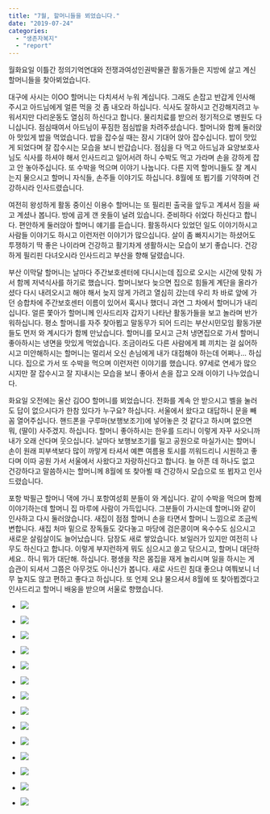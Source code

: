 ```yaml
---
title: "7월, 할머니들을 뵈었습니다."
date: "2019-07-24"
categories: 
  - "생존자복지"
  - "report"
---
```


월화요일 이틀간 정의기억연대와 전쟁과여성인권박물관 활동가들은 지방에 살고 계신 할머니들을 찾아뵈었습니다.

대구에 사시는 이OO 할머니는 다치셔서 누워 계십니다. 그래도 손잡고 반갑게 인사해 주시고 아드님에게 얼른 먹을 것 좀 내오라 하십니다. 식사도 잘하시고 건강해지려고 누워서지만 다리운동도 열심히 하신다고 합니다. 물리치료를 받으러 정기적으로 병원도 다니십니다. 점심때여서 아드님이 푸짐한 점심밥을 차려주셨습니다. 할머니와 함께 둘러앉아 맛있게 밥을 먹었습니다. 밥을 잡수실 때는 잠시 기대어 앉아 잡수십니다. 밥이 맛있게 되었다며 잘 잡수시는 모습을 보니 반갑습니다. 점심을 다 먹고 아드님과 요양보호사님도 식사를 하셔야 해서 인사드리고 일어서려 하니 수박도 먹고 가라며 손을 강하게 잡고 안 놓아주십니다. 또 수박을 먹으며 이야기 나눕니다. 다른 지역 할머니들도 잘 계시는지 물으시고 할머니 자식들, 손주들 이야기도 하십니다. 8월에 또 뵙기를 기약하며 건강하시라 인사드렸습니다.

여전히 왕성하게 활동 중이신 이용수 할머니는 또 필리핀 출국을 앞두고 계셔서 짐을 싸고 계셨나 봅니다. 방에 곱게 갠 옷들이 널려 있습니다. 준비하다 쉬었다 하신다고 합니다. 편안하게 둘러앉아 할머니 얘기를 듣습니다. 활동하시다 있었던 일도 이야기하시고 사람들 이야기도 하시고 이런저런 이야기가 많으십니다. 살이 좀 빠지시기는 하셨어도 투쟁하기 딱 좋은 나이라며 건강하고 활기차게 생활하시는 모습이 보기 좋습니다. 건강하게 필리핀 다녀오시라 인사드리고 부산을 향해 달렸습니다.

부산 이막달 할머니는 날마다 주간보호센터에 다니시는데 집으로 오시는 시간에 맞춰 가서 함께 저녁식사를 하기로 했습니다. 할머니보다 늦으면 집으로 힘들게 계단을 올라가셨다 다시 내려오시고 해야 해서 늦지 않게 가려고 열심히 갔는데 우리 차 바로 앞에 가던 승합차에 주간보호센터 이름이 있어서 혹시나 했더니 과연 그 차에서 할머니가 내리십니다. 얼른 쫓아가 할머니께 인사드리자 갑자기 나타난 활동가들을 보고 놀라며 반가워하십니다. 평소 할머니를 자주 찾아뵙고 말동무가 되어 드리는 부산시민모임 활동가분들도 먼저 와 계시다가 함께 만났습니다. 할머니를 모시고 근처 냉면집으로 가서 할머니 좋아하시는 냉면을 맛있게 먹었습니다. 조금이라도 다른 사람에게 폐 끼치는 걸 싫어하시고 미안해하시는 할머니는 멀리서 오신 손님에게 내가 대접해야 하는데 어쩌나... 하십니다. 집으로 가서 또 수박을 먹으며 이런저런 이야기를 했습니다. 97세로 연세가 많으시지만 잘 잡수시고 잘 지내시는 모습을 보니 좋아서 손을 잡고 오래 이야기 나누었습니다.

화요일 오전에는 울산 김OO 할머니를 뵈었습니다. 전화를 계속 안 받으시고 벨을 눌러도 답이 없으시다가 한참 있다가 누구요? 하십니다. 서울에서 왔다고 대답하니 문을 빼꼼 열어주십니다. 핸드폰을 구루마(보행보조기)에 넣어놓은 것 같다고 하시며 없으면 뭐, (딸이) 사주겠지. 하십니다. 할머니 좋아하시는 한우를 드리니 이렇게 자꾸 사오니까 내가 오래 산다며 웃으십니다. 날마다 보행보조기를 밀고 공원으로 마실가시는 할머니 손이 원래 피부색보다 많이 까맣게 타셔서 예쁜 여름용 토시를 끼워드리니 시원하고 좋다며 이따 공원 가서 서울에서 사왔다고 자랑하신다고 합니다. 늘 아픈 데 하나도 없고 건강하다고 말씀하시는 할머니께 8월에 또 찾아뵐 때 건강하시 모습으로 또 뵙자고 인사드렸습니다.

포항 박필근 할머니 댁에 가니 포항여성회 분들이 와 계십니다. 같이 수박을 먹으며 함께 이야기하는데 할머니 집 마루에 사람이 가득입니다. 그분들이 가시는데 할머니와 같이 인사하고 다시 둘러앉습니다. 새집이 점점 할머니 손을 타면서 할머니 느낌으로 조금씩 변합니다. 새집 처마 밑으로 장독들도 갖다놓고 마당에 검은콩이며 옥수수도 심으시고 새로운 살림살이도 늘어났습니다. 담장도 새로 쌓았습니다. 보일러가 있지만 여전히 나무도 하신다고 합니다. 이렇게 부지런하게 뭐도 심으시고 쓸고 닦으시고, 할머니 대단하세요.. 하니 뭐가 대단해. 하십니다. 평생을 작은 몸집을 재게 놀리시며 일을 하시는 게 습관이 되셔서 그쯤은 아무것도 아니신가 봅니다. 새로 사드린 침대 좋으냐 여쭤보니 너무 높지도 않고 편하고 좋다고 하십니다. 또 언제 오냐 물으셔서 8월에 또 찾아뵙겠다고 인사드리고 할머니 배웅을 받으며 서울로 향했습니다.

- ![](https://womenandwar.net/kr/wp-content/uploads/2019/07/photo_2019-07-24_18-25-23-768x1024.jpg)
    
- ![](https://womenandwar.net/kr/wp-content/uploads/2019/07/photo_2019-07-24_18-26-10-768x1024.jpg)
    
- ![](https://womenandwar.net/kr/wp-content/uploads/2019/07/photo_2019-07-24_18-26-26-1024x768.jpg)
    
- ![](https://womenandwar.net/kr/wp-content/uploads/2019/07/photo_2019-07-24_18-26-30-1024x768.jpg)
    
- ![](https://womenandwar.net/kr/wp-content/uploads/2019/07/photo_2019-07-24_18-26-36-1024x768.jpg)
    
- ![](https://womenandwar.net/kr/wp-content/uploads/2019/07/photo_2019-07-24_18-26-41-1024x768.jpg)
    
- ![](https://womenandwar.net/kr/wp-content/uploads/2019/07/photo_2019-07-24_18-26-45-1024x768.jpg)
    
- ![](https://womenandwar.net/kr/wp-content/uploads/2019/07/photo_2019-07-24_18-26-52-768x1024.jpg)
    
- ![](https://womenandwar.net/kr/wp-content/uploads/2019/07/photo_2019-07-24_18-26-57-1024x768.jpg)
    
- ![](https://womenandwar.net/kr/wp-content/uploads/2019/07/photo_2019-07-24_18-27-10-768x1024.jpg)
    
- ![](https://womenandwar.net/kr/wp-content/uploads/2019/07/photo_2019-07-24_18-27-15-768x1024.jpg)
    
- ![](https://womenandwar.net/kr/wp-content/uploads/2019/07/photo_2019-07-24_18-27-24-1024x768.jpg)
    
- ![](https://womenandwar.net/kr/wp-content/uploads/2019/07/photo_2019-07-24_18-27-28-1024x768.jpg)
    
- ![](https://womenandwar.net/kr/wp-content/uploads/2019/07/photo_2019-07-24_18-34-33-768x1024.jpg)
